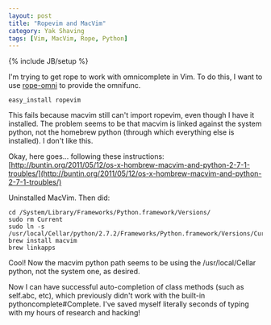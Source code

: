 ```yaml
---
layout: post
title: "Ropevim and MacVim"
category: Yak Shaving
tags: [Vim, MacVim, Rope, Python]
---
```

{% include JB/setup %}

I'm trying to get rope to work with omnicomplete in Vim. To do this, I want to use [rope-omni](https://github.com/rygwdn/rope-omni) to provide the omnifunc.

	easy_install ropevim


This fails because macvim still can't import ropevim, even though I have it installed. The problem seems to be that macvim is linked against the system python, not the homebrew python (through which everything else is installed). I don't like this.

Okay, here goes... following these instructions:
[http://buntin.org/2011/05/12/os-x-hombrew-macvim-and-python-2-7-1-troubles/](http://buntin.org/2011/05/12/os-x-hombrew-macvim-and-python-2-7-1-troubles/)

Uninstalled MacVim. Then did:

	cd /System/Library/Frameworks/Python.framework/Versions/
	sudo rm Current
	sudo ln -s /usr/local/Cellar/python/2.7.2/Frameworks/Python.framework/Versions/Current
	brew install macvim
	brew linkapps

Cool! Now the macvim python path seems to be using the /usr/local/Cellar python, not the system one, as desired.

Now I can have successful auto-completion of class methods (such as
self.abc, etc), which previously didn't work with the built-in
pythoncomplete#Complete. I've saved myself literally seconds of typing
with my hours of research and hacking!
